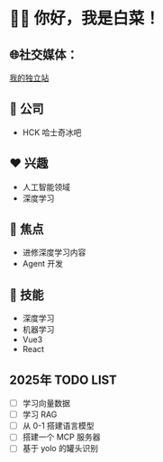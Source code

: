 # 👋🏻 你好，我是白菜！

## 🌐社交媒体：  
[我的独立站](https://www.zhengjiyuan.top)

## 💼 公司
- HCK 哈士奇冰吧

## ❤️ 兴趣
- 人工智能领域
- 深度学习

## 🤖 焦点
- 进修深度学习内容
- Agent 开发

## 🌟 技能
- 深度学习
- 机器学习
- Vue3
- React

## 2025年 TODO LIST
- [ ] 学习向量数据
- [ ] 学习 RAG
- [ ] 从 0-1 搭建语言模型
- [ ] 搭建一个 MCP 服务器
- [ ] 基于 yolo 的罐头识别

